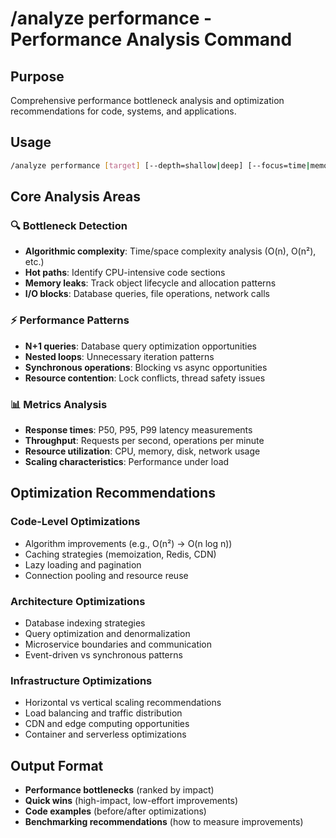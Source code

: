 # /analyze performance - Performance Analysis Command

## Purpose
Comprehensive performance bottleneck analysis and optimization recommendations for code, systems, and applications.

## Usage
```bash
/analyze performance [target] [--depth=shallow|deep] [--focus=time|memory|io]
```

## Core Analysis Areas

### 🔍 Bottleneck Detection
- **Algorithmic complexity**: Time/space complexity analysis (O(n), O(n²), etc.)
- **Hot paths**: Identify CPU-intensive code sections
- **Memory leaks**: Track object lifecycle and allocation patterns
- **I/O blocks**: Database queries, file operations, network calls

### ⚡ Performance Patterns
- **N+1 queries**: Database query optimization opportunities
- **Nested loops**: Unnecessary iteration patterns
- **Synchronous operations**: Blocking vs async opportunities
- **Resource contention**: Lock conflicts, thread safety issues

### 📊 Metrics Analysis
- **Response times**: P50, P95, P99 latency measurements
- **Throughput**: Requests per second, operations per minute
- **Resource utilization**: CPU, memory, disk, network usage
- **Scaling characteristics**: Performance under load

## Optimization Recommendations

### Code-Level Optimizations
- Algorithm improvements (e.g., O(n²) → O(n log n))
- Caching strategies (memoization, Redis, CDN)
- Lazy loading and pagination
- Connection pooling and resource reuse

### Architecture Optimizations
- Database indexing strategies
- Query optimization and denormalization
- Microservice boundaries and communication
- Event-driven vs synchronous patterns

### Infrastructure Optimizations
- Horizontal vs vertical scaling recommendations
- Load balancing and traffic distribution
- CDN and edge computing opportunities
- Container and serverless optimizations

## Output Format
- **Performance bottlenecks** (ranked by impact)
- **Quick wins** (high-impact, low-effort improvements)
- **Code examples** (before/after optimizations)
- **Benchmarking recommendations** (how to measure improvements)
